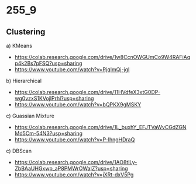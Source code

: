 # 255_9

## Clustering

a) KMeans
* https://colab.research.google.com/drive/1w8CcnOWGUmCo9W4RAFiAqp4k2Bs7pFSQ?usp=sharing
* https://www.youtube.com/watch?v=RjqImQj-jgI

b) Hierarchical
* https://colab.research.google.com/drive/11HVdfeX3xtG0DP-wg0vzxS1KVojlPrhl?usp=sharing
* https://www.youtube.com/watch?v=bQPKX9gMSKY

c) Guassian Mixture
* https://colab.research.google.com/drive/1L_buxhY_EFJTVaWvCGdZGNMd5Cm-54N3?usp=sharing
* https://www.youtube.com/watch?v=P-lhngHDraQ

c) DBScan
* https://colab.research.google.com/drive/1AO8tlLy-ZbBAaUHGxwp_aP8PMWrOWaIZ?usp=sharing
* https://www.youtube.com/watch?v=jXRt-dxV5Pg
